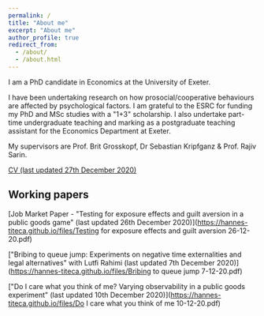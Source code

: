 ```yaml
---
permalink: /
title: "About me"
excerpt: "About me"
author_profile: true
redirect_from: 
  - /about/
  - /about.html
---
```

I am a PhD candidate in Economics at the University of Exeter.

I have been undertaking research on how prosocial/cooperative behaviours are affected by psychological factors. I am grateful to the ESRC for funding my PhD and MSc studies with a "1+3" scholarship. I also undertake part-time undergraduate teaching and marking as a postgraduate teaching assistant for the Economics Department at Exeter.

My supervisors are Prof. Brit Grosskopf, Dr Sebastian Kripfganz & Prof. Rajiv Sarin.

[CV (last updated 27th December 2020)](https://hannes-titeca.github.io/files/CV.pdf)


## Working papers


[Job Market Paper - "Testing for exposure effects and guilt aversion in a public goods game" (last updated 26th December 2020)](https://hannes-titeca.github.io/files/Testing for exposure effects and guilt aversion 26-12-20.pdf)

["Bribing to queue jump:  Experiments on negative time externalities and legal alternatives" with Lutfi Rahimi (last updated 7th December 2020)](https://hannes-titeca.github.io/files/Bribing to queue jump 7-12-20.pdf)

["Do I care what you think of me?  Varying observability in a public goods experiment" (last updated 10th December 2020)](https://hannes-titeca.github.io/files/Do I care what you think of me 10-12-20.pdf)